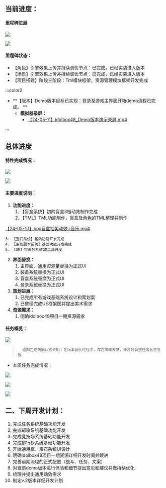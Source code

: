 ## 当前进度：
#### 里程碑进展
![](https://cdn.nlark.com/yuque/0/2024/png/12926950/1714130755830-8d6c3f3a-e275-4aa2-b2dd-e1cd095af395.png)

![](https://cdn.nlark.com/yuque/0/2024/png/12926950/1714130676372-697be6ad-f866-4736-97d3-63d33305e317.png?x-oss-process=image%2Fformat%2Cwebp)

#### **里程碑状态：**
+ 【角色】引擎效果上传并持续调优节点：已完成，已经实装进入版本
+ 【场景】引擎效果上传并持续调优节点：已完成，已经实装进入版本
+ 【项目搭建】阶段三阶段：Tml模块框架，资源管理模块框架开发完成

:::color2
+ **【版本】Demo版本目标已实现：登录至游戏主界面开箱demo流程已完成。  **
    - **模拟器录屏：**
        * [【24-05-11】idolbox48_Demo版本演示录屏.mp4](https://snh48group.yuque.com/attachments/yuque/0/2024/mp4/12926950/1715420331714-705deddf-eaf5-44c6-8aa3-b5effa25f19c.mp4)

:::

## 总体进度
#### 特性完成情况：
![](https://cdn.nlark.com/yuque/0/2024/png/12926950/1715423372360-31d9dc92-fcde-41dc-b623-a792af0207f0.png)

![](https://cdn.nlark.com/yuque/0/2024/png/12926950/1715424437018-32c03bca-7034-4792-84da-f185b4e5cce2.png)

#### 主要进度说明：
1. **功能进度：**
    1. 【盲盒系统】初阶盲盒3档动效制作完成
    2. 【TML】TML功能制作，盲盒及角色的TML整理并制作

[【24-05-10】box盲盒抽奖动效+音乐.mp4](https://snh48group.yuque.com/attachments/yuque/0/2024/mp4/12926950/1715425645061-cb26ea28-5d4b-4746-928f-2038a84ae3e6.mp4)

    3. 【宝石系统】基础功能开发完成
    4. 【主线副本系统】基础功能开发完成  
    5. 【GM】完善各系统GM工具开发
2. **界面替换：**
    1. 主界面、通用资源量替换为正式UI
    2. 装备系统替换为正式UI
    3. 盲盒系统替换为正式UI
    4. 登录系统替换为正式UI
3.  **策划进展：**
    1. 已完成所有游戏基础系统设计和策划案
    2. 已整理完成UE框架图并提出美术需求
4. **资源需求：**
    1. 明确idolbox48项目一期资源需求

#### 任务概览：
![](https://cdn.nlark.com/yuque/0/2024/png/12926950/1715425030535-77ac96af-72f0-470a-85c7-071498ebec06.png)

>     - 逾期完成数据状态说明：在版本调优过程中，存在零碎反馈，未及时调整任务状态导致
>

+ 本周任务完成情况：

![](https://cdn.nlark.com/yuque/0/2024/png/12926950/1715424896685-c48485ba-7118-4127-9ac2-abc30550df64.png)

![](https://cdn.nlark.com/yuque/0/2024/png/12926950/1715424936347-220719e8-1803-4b9d-9093-7a0b71b451e5.png)

![](https://cdn.nlark.com/yuque/0/2024/png/12926950/1715424978523-3efd515d-1641-47b9-b7a8-fa8be04db19f.png)



## 二、下周开发计划：
1. 完成任务系统基础功能开发
2. 完成邮箱系统基础功能开发
3. 完成竞技场系统基础功能开发
4. 完成排行榜系统基础功能开发
5. 开始通用框、宝石系统UI设计
6. 明确idolbox48项目一期资源详细开发时间并跟进
7. 完善前期流程的正式配置（战斗、任务、文案）
8. 对当前demo版本进行体验和细节提出意见和建议并做持续优化
9. 梳理并提出通用动效需求  
10. 制定v.2版本详细开发计划  





